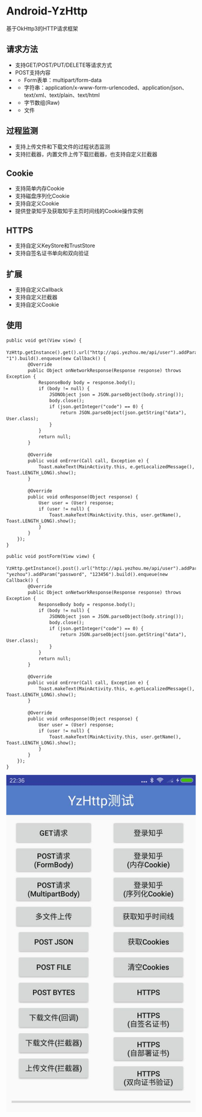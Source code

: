 # Android-YzHttp
基于OkHttp3的HTTP请求框架

## 请求方法

- 支持GET/POST/PUT/DELETE等请求方式
- POST支持内容
- - Form表单：multipart/form-data
- - 字符串：application/x-www-form-urlencoded、application/json、text/xml、text/plain、text/html
- - 字节数组(Raw)
- - 文件

## 过程监测

- 支持上传文件和下载文件的过程状态监测
- 支持拦截器，内置文件上传下载拦截器，也支持自定义拦截器

## Cookie

- 支持简单内存Cookie
- 支持磁盘序列化Cookie
- 支持自定义Cookie
- 提供登录知乎及获取知乎主页时间线的Cookie操作实例

## HTTPS

- 支持自定义KeyStore和TrustStore
- 支持自签名证书单向和双向验证

## 扩展

- 支持自定义Callback
- 支持自定义拦截器
- 支持自定义Cookie

## 使用

```
public void get(View view) {
    YzHttp.getInstance().get().url("http://api.yezhou.me/api/user").addParam("id", "1").build().enqueue(new Callback() {
        @Override
        public Object onNetworkResponse(Response response) throws Exception {
            ResponseBody body = response.body();
            if (body != null) {
                JSONObject json = JSON.parseObject(body.string());
                body.close();
                if (json.getInteger("code") == 0) {
                    return JSON.parseObject(json.getString("data"), User.class);
                }
            }
            return null;
        }

        @Override
        public void onError(Call call, Exception e) {
            Toast.makeText(MainActivity.this, e.getLocalizedMessage(), Toast.LENGTH_LONG).show();
        }

        @Override
        public void onResponse(Object response) {
            User user = (User) response;
            if (user != null) {
                Toast.makeText(MainActivity.this, user.getName(), Toast.LENGTH_LONG).show();
            }
        }
    });
}
```

```
public void postForm(View view) {
    YzHttp.getInstance().post().url("http://api.yezhou.me/api/user").addParam("username", "yezhou").addParam("password", "123456").build().enqueue(new Callback() {
        @Override
        public Object onNetworkResponse(Response response) throws Exception {
            ResponseBody body = response.body();
            if (body != null) {
                JSONObject json = JSON.parseObject(body.string());
                body.close();
                if (json.getInteger("code") == 0) {
                    return JSON.parseObject(json.getString("data"), User.class);
                }
            }
            return null;
        }

        @Override
        public void onError(Call call, Exception e) {
            Toast.makeText(MainActivity.this, e.getLocalizedMessage(), Toast.LENGTH_LONG).show();
        }

        @Override
        public void onResponse(Object response) {
            User user = (User) response;
            if (user != null) {
                Toast.makeText(MainActivity.this, user.getName(), Toast.LENGTH_LONG).show();
            }
        }
    });
}
```

![image](https://github.com/iyezhou/Android-YzHttp/blob/master/YzHttp.jpg)
